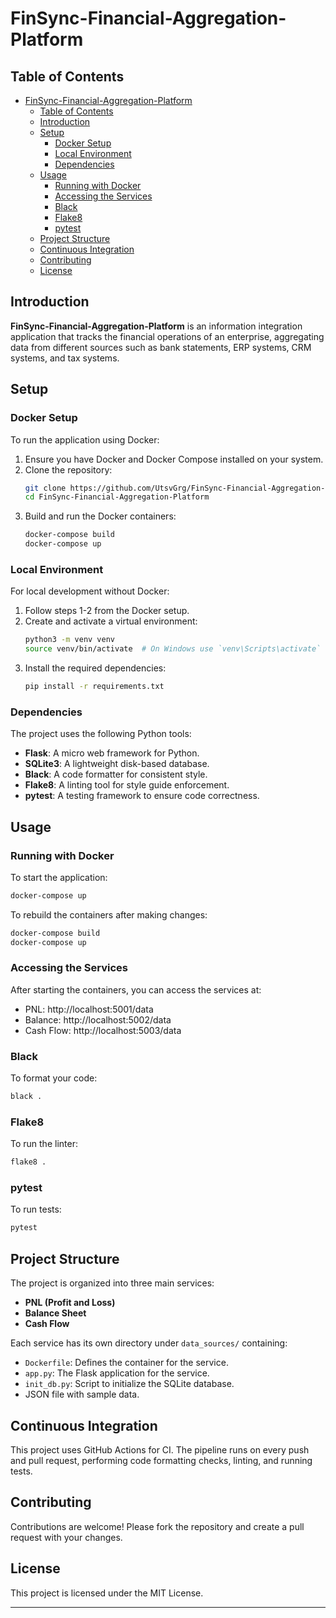 # FinSync-Financial-Aggregation-Platform

## Table of Contents

- [FinSync-Financial-Aggregation-Platform](#finsync-financial-aggregation-platform)
  - [Table of Contents](#table-of-contents)
  - [Introduction](#introduction)
  - [Setup](#setup)
    - [Docker Setup](#docker-setup)
    - [Local Environment](#local-environment)
    - [Dependencies](#dependencies)
  - [Usage](#usage)
    - [Running with Docker](#running-with-docker)
    - [Accessing the Services](#accessing-the-services)
    - [Black](#black)
    - [Flake8](#flake8)
    - [pytest](#pytest)
  - [Project Structure](#project-structure)
  - [Continuous Integration](#continuous-integration)
  - [Contributing](#contributing)
  - [License](#license)

## Introduction

**FinSync-Financial-Aggregation-Platform** is an information integration application that tracks the financial operations of an enterprise, aggregating data from different sources such as bank statements, ERP systems, CRM systems, and tax systems.

## Setup

### Docker Setup

To run the application using Docker:

1. Ensure you have Docker and Docker Compose installed on your system.
2. Clone the repository:
   ```bash
   git clone https://github.com/UtsvGrg/FinSync-Financial-Aggregation-Platform.git
   cd FinSync-Financial-Aggregation-Platform
   ```
3. Build and run the Docker containers:
   ```bash
   docker-compose build
   docker-compose up
   ```

### Local Environment

For local development without Docker:

1. Follow steps 1-2 from the Docker setup.
2. Create and activate a virtual environment:
   ```bash
   python3 -m venv venv
   source venv/bin/activate  # On Windows use `venv\Scripts\activate`
   ```
3. Install the required dependencies:
   ```bash
   pip install -r requirements.txt
   ```

### Dependencies

The project uses the following Python tools:

- **Flask**: A micro web framework for Python.
- **SQLite3**: A lightweight disk-based database.
- **Black**: A code formatter for consistent style.
- **Flake8**: A linting tool for style guide enforcement.
- **pytest**: A testing framework to ensure code correctness.

## Usage

### Running with Docker

To start the application:

```bash
docker-compose up
```

To rebuild the containers after making changes:

```bash
docker-compose build
docker-compose up
```

### Accessing the Services

After starting the containers, you can access the services at:

- PNL: http://localhost:5001/data
- Balance: http://localhost:5002/data
- Cash Flow: http://localhost:5003/data

### Black

To format your code:

```bash
black .
```

### Flake8

To run the linter:

```bash
flake8 .
```

### pytest

To run tests:

```bash
pytest
```

## Project Structure

The project is organized into three main services:

- **PNL (Profit and Loss)**
- **Balance Sheet**
- **Cash Flow**

Each service has its own directory under `data_sources/` containing:

- `Dockerfile`: Defines the container for the service.
- `app.py`: The Flask application for the service.
- `init_db.py`: Script to initialize the SQLite database.
- JSON file with sample data.

## Continuous Integration

This project uses GitHub Actions for CI. The pipeline runs on every push and pull request, performing code formatting checks, linting, and running tests.

## Contributing

Contributions are welcome! Please fork the repository and create a pull request with your changes.

## License

This project is licensed under the MIT License.

---
